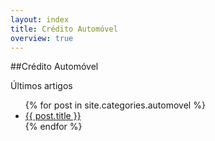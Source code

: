 ```yaml
---
layout: index
title: Crédito Automóvel
overview: true
---
```


##Crédito Automóvel

<span class="latest-article">Últimos artigos</span>

<ul class="index">
  {% for post in site.categories.automovel %}
    <li><a href="{{ post.url }}">{{ post.title }}</a></li>
  {% endfor %}
</ul>
